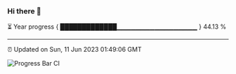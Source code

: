 ### Hi there 👋

⏳ Year progress { █████████████▁▁▁▁▁▁▁▁▁▁▁▁▁▁▁▁▁ } 44.13 %

---

⏰ Updated on Sun, 11 Jun 2023 01:49:06 GMT

![Progress Bar CI](https://github.com/liununu/liununu/workflows/Progress%20Bar%20CI/badge.svg)
